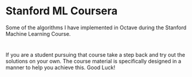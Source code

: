 # Stanford ML Coursera

Some of the algorithms I have implemented in Octave during the Stanford Machine Learning Course.

#
If you are a student pursuing that course take a step back and try out the solutions on your own. The course material is specifically designed in a manner to help you achieve this. Good Luck! 

   
 
